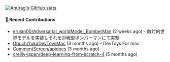 [![Anurag's GitHub stats](https://github-readme-stats.vercel.app/api?username=qqhann&count_private=true&show_icons=true&theme=tokyonight)](https://github.com/anuraghazra/github-readme-stats)






#### 🌱 Recent Contributions

- [erulan00/Adversarial_worldModel_BomberMan](https://github.com/erulan00/Adversarial_worldModel_BomberMan) (2 weeks ago) - 敵対的世界モデルを実装しそれを対戦型ボンバーマンにて実験
- [ObuchiYuki/DevToysMac](https://github.com/ObuchiYuki/DevToysMac) (3 months ago) - DevToys For mac
- [CommentScreen/apidocs](https://github.com/CommentScreen/apidocs) (3 months ago)
- [oreilly-japan/deep-learning-from-scratch-4](https://github.com/oreilly-japan/deep-learning-from-scratch-4) (5 months ago)
